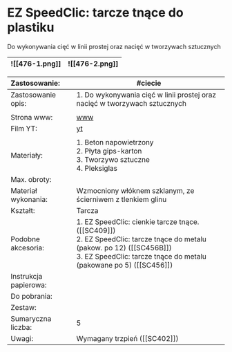 # EZ SpeedClic: tarcze tnące do plastiku

Do wykonywania cięć w linii prostej oraz nacięć w tworzywach sztucznych


| ![[476-1.png]] | ![[476-2.png]] |
| -------------- | -------------- |


| Zastosowanie:         | #ciecie                                                                                                                                                                                          |
| :-------------------- | ------------------------------------------------------------------------------------------------------------------------------------------------------------------------------------------------ |
| Zastosowanie opis:    | 1. Do wykonywania cięć w linii prostej oraz nacięć w tworzywach sztucznych                                                                                                                       |
|                       |                                                                                                                                                                                                  |
| Strona www:           | [www](https://www.dremel.com/pl/pl/p/dremel-ez-speedclic-tarcze-tnace-do-plastiku-2615s476jb)                                                                                                    |
| Film YT:              | [yt](https://youtu.be/CUkRtw_xqcw)                                                                                                                                                               |
|                       |                                                                                                                                                                                                  |
| Materiały:            | 1. Beton napowietrzony<br>2. Płyta gips-karton<br>3. Tworzywo sztuczne<br>4. Pleksiglas<br>                                                                                                      |
| Max. obroty:          |                                                                                                                                                                                                  |
| Materiał wykonania:   | Wzmocniony włóknem szklanym, ze ścierniwem z tlenkiem glinu                                                                                                                                      |
| Kształt:              | Tarcza                                                                                                                                                                                           |
| Podobne akcesoria:    | 1. EZ SpeedClic: cienkie tarcze tnące. ([[SC409]])<br>2. EZ SpeedClic: tarcze tnące do metalu (pakow. po 12) ([[SC456B]])<br>3. EZ SpeedClic: tarcze tnące do metalu (pakowane po 5) ([[SC456]]) |
| Instrukcja papierowa: |                                                                                                                                                                                                  |
| Do pobrania:          |                                                                                                                                                                                                  |
| Zestaw:               |                                                                                                                                                                                                  |
| Sumaryczna liczba:    | 5                                                                                                                                                                                                |
| Uwagi:                | Wymagany trzpień ([[SC402]])                                                                                                                                                                     |
